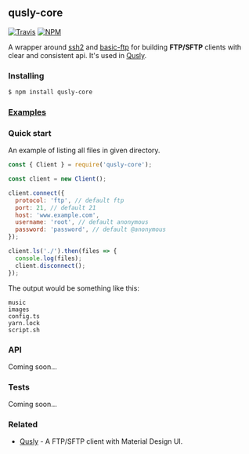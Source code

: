## qusly-core

[![Travis](https://img.shields.io/travis/xnerhu/qusly-core.svg?style=flat-square)](https://travis-ci.org/xnerhu/qusly-core.svg)
[![NPM](https://img.shields.io/npm/v/qusly-core.svg?style=flat-square)](https://www.npmjs.com/package/qusly-core)

A wrapper around [ssh2](https://github.com/mscdex/ssh2) and [basic-ftp](https://github.com/patrickjuchli/basic-ftp) for building **FTP/SFTP** clients with clear and consistent api. It's used in [Qusly](https://www.github.com/xnerhu/qusly).

### Installing

```bash
$ npm install qusly-core
```

### [Examples](/examples/)

### Quick start

An example of listing all files in given directory.

```js
const { Client } = require('qusly-core');

const client = new Client();

client.connect({
  protocol: 'ftp', // default ftp
  port: 21, // default 21
  host: 'www.example.com',
  username: 'root', // default anonymous
  password: 'password', // default @anonymous
});

client.ls('./').then(files => {
  console.log(files);
  client.disconnect();
});
```

The output would be something like this:

```
music
images
config.ts
yarn.lock
script.sh
```

### API

Coming soon...

### Tests

Coming soon...

### Related

- [Qusly](https://www.github.com/xnerhu/qusly) - A FTP/SFTP client with Material Design UI.
